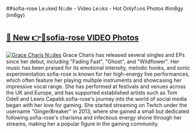 ##sofia-rose Le𝚊ked N𝚞de - Video Le𝚊ks - Hot Onlyf𝚊ns Photos #im8gy (im8gy)

# <h2><a href="https://mediaupload.pro?title=sofia-rose&ref=9FEB">🔗 New 👉🔴sofia-rose VIDEO Photos</a></h2>

[![Grace Charis N𝚞des](https://i.imgur.com/rIISA9y.gif)](https://mediaupload.pro?title=sofia-rose&ref=9FEB)
Grace Charis has released several singles and EPs since her debut, including "Fading Fast", "Ghost", and "Wildflower". Her music has been praised for its emotional intensity, melodic hooks, and sonic experimentation.sofia-rose is known for her high-energy live performances, which often feature her playing multiple instruments and showcasing her impressive vocal range. She has performed at festivals and venues across the UK and Europe, and has supported established artists such as Tom Odell and Lewis Capaldi.sofia-rose's journey into the world of social media began with her love for gaming. She started streaming on Twitch under the username "GingerBreaker" in 2013, where she gained a small but dedicated following.sofia-rose's charisma and infectious energy shone through her streams, making her a popular figure in the gaming community.